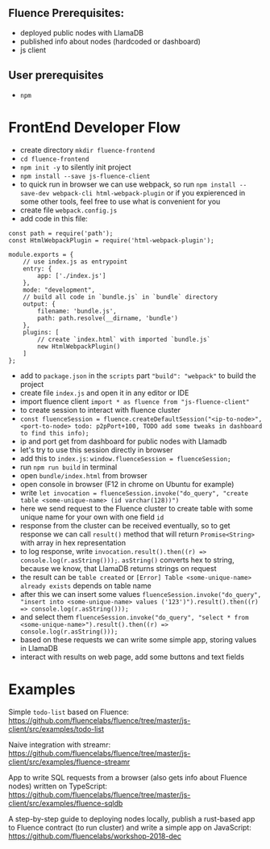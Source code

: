 ## Fluence Prerequisites:
- deployed public nodes with LlamaDB
- published info about nodes (hardcoded or dashboard)
- js client

## User prerequisites
- `npm`

# FrontEnd Developer Flow
- create directory `mkdir fluence-frontend`
- `cd fluence-frontend`
- `npm init -y` to silently init project
- `npm install --save js-fluence-client`
- to quick run in browser we can use webpack, so run `npm install --save-dev webpack-cli html-webpack-plugin` or if you expierenced in some other tools, feel free to use what is convenient for you
- create file `webpack.config.js` 
- add code in this file:
```
const path = require('path');
const HtmlWebpackPlugin = require('html-webpack-plugin');

module.exports = {
    // use index.js as entrypoint
    entry: {
        app: ['./index.js']
    },
    mode: "development",
    // build all code in `bundle.js` in `bundle` directory
    output: {
        filename: 'bundle.js',
        path: path.resolve(__dirname, 'bundle')
    },
    plugins: [
        // create `index.html` with imported `bundle.js`
        new HtmlWebpackPlugin()
    ]
};
```
- add to `package.json` in the `scripts` part `"build": "webpack"` to build the project
- create file `index.js` and open it in any editor or IDE
- import fluence client `import * as fluence from "js-fluence-client"`
- to create session to interact with fluence cluster
- `const fluenceSession = fluence.createDefaultSession("<ip-to-node>", <port-to-node> todo: p2pPort+100, TODO add some tweaks in dashboard to find this info);`
- ip and port get from dashboard for public nodes with Llamadb
- let's try to use this session directly in browser
- add this to `index.js`: `window.fluenceSession = fluenceSession;`
- run `npm run build` in terminal
- open `bundle/index.html` from browser
- open console in browser (F12 in chrome on Ubuntu for example)
- write `let invocation = fluenceSession.invoke("do_query", "create table <some-unique-name> (id varchar(128))")`
- here we send request to the Fluence cluster to create table with some unique name for your own with one field `id`
- response from the cluster can be received eventually, so to get response we can call `result()` method that will return `Promise<String>` with array in hex representation
- to log response, write `invocation.result().then((r) => console.log(r.asString()));`. `asString()` converts hex to string, because we know, that LlamaDB returns strings on request
- the result can be `table created` or `[Error] Table <some-unique-name> already exists` depends on table name
- after this we can insert some values `fluenceSession.invoke("do_query", "insert into <some-unique-name> values ('123')").result().then((r) => console.log(r.asString()));`
- and select them `fluenceSession.invoke("do_query", "select * from <some-unique-name>").result().then((r) => console.log(r.asString()));`
- based on these requests we can write some simple app, storing values in LlamaDB
- interact with results on web page, add some buttons and text fields

# Examples

Simple `todo-list` based on Fluence:
https://github.com/fluencelabs/fluence/tree/master/js-client/src/examples/todo-list

Naive integration with streamr:
https://github.com/fluencelabs/fluence/tree/master/js-client/src/examples/fluence-streamr

App to write SQL requests from a browser (also gets info about Fluence nodes) written on TypeScript:
https://github.com/fluencelabs/fluence/tree/master/js-client/src/examples/fluence-sqldb

A step-by-step guide to deploying nodes locally, publish a rust-based app to Fluence contract (to run cluster) and write a simple app on JavaScript: 
https://github.com/fluencelabs/workshop-2018-dec